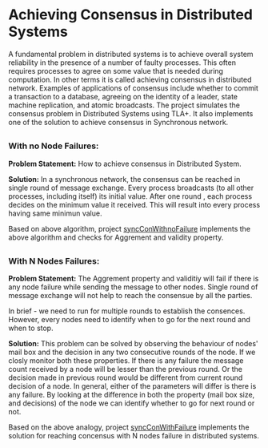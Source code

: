 # Achieving Consensus in Distributed Systems 
A fundamental problem in distributed systems is to achieve overall system reliability in the presence of a number of faulty processes. This often requires processes to agree on some value that is needed during computation. In other terms it is called achieving consensus in distributed network. Examples of applications of consensus include whether to commit a transaction to a database, agreeing on the identity of a leader, state machine replication, and atomic broadcasts. The project simulates the consensus problem in Distributed Systems using TLA+. It also implements one of the solution to achieve consensus in Synchronous network.

##

### With no Node Failures:

**Problem Statement:** How to achieve consensus in Distributed System.

**Solution:** In a synchronous network, the consensus can be reached in single round of message exchange. Every process broadcasts (to all other processes, including itself) its initial value. After one round , each process decides on the minimum value it
received. This will result into every process having same minimun value.

Based on above algorithm, project [syncConWithnoFailure](consensus-with-no-failure/syncCon1.toolbox/Model_1/syncCon1.tla) implements the above algorithm and checks for Aggrement and validity property.

##

### With N Nodes Failures:

**Problem Statement:** The Aggrement property and validitiy will fail if there is any node failure while sending the message to other nodes. Single round of message exchange will not help to reach the consensue by all the parties.

In brief - we need to run for multiple rounds to establish the consences. However, every nodes need  to identify when to go for the next round and when to stop.

**Solution:** This problem can be solved by observing the behaviour of nodes' mail box and the decision in any two consecutive rounds of the node. If we closly monitor both these properties. If there is any failure the message count received by a node will be lesser than the previous round. Or the decision made in previous round would be different from  current round decision of a node. In general, either of the parameters will differ is there is any failure. By looking at the difference in both the property (mail box size, and decisions) of the node we can identify whether to go for next round or not.

Based on the above analogy, project [syncConWithFailure](consensus-with-failure/syncCon2.toolbox/Model_1/syncCon2.tla) implements the solution for reaching concensus with N nodes failure in distributed systems.
